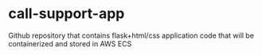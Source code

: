 # call-support-app
Github repository that contains flask+html/css application code that will be containerized and stored in AWS ECS
